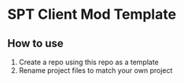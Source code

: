 # SPT Client Mod Template

## How to use

1. Create a repo using this repo as a template
1. Rename project files to match your own project
